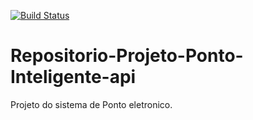 [![Build Status](https://travis-ci.org/erikflima/Repositorio-Projeto-Ponto-Inteligente-api.svg?branch=master)](https://travis-ci.org/erikflima/Repositorio-Projeto-Ponto-Inteligente-api)

# Repositorio-Projeto-Ponto-Inteligente-api
Projeto do sistema de Ponto eletronico. 
